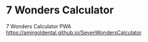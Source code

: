 # 7 Wonders Calculator
7 Wonders Calculator PWA
https://amirgoldental.github.io/SevenWondersCalculator


